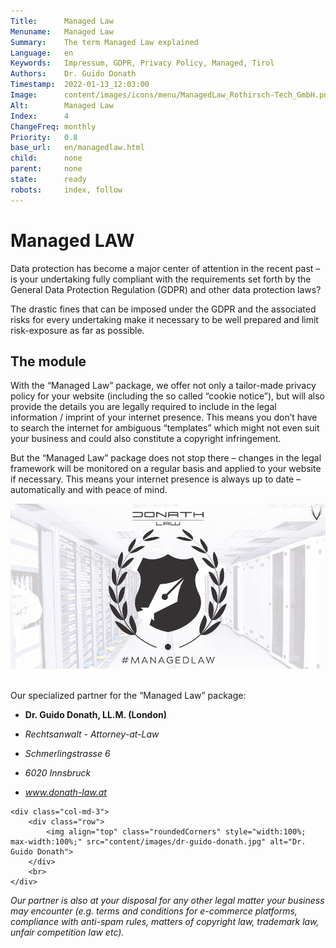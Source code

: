 ```yaml
---
Title:      Managed Law
Menuname:   Managed Law
Summary:    The term Managed Law explained
Language:   en
Keywords:   Impressum, GDPR, Privacy Policy, Managed, Tirol
Authors:    Dr. Guido Donath
Timestamp:  2022-01-13_12:03:00
Image:      content/images/icons/menu/ManagedLaw_Rothirsch-Tech_GmbH.png
Alt:        Managed Law
Index:      4
ChangeFreq: monthly
Priority:   0.8
base_url:   en/managedlaw.html
child:      none
parent:     none
state:      ready
robots:     index, follow
---
```


# Managed LAW

Data protection has become a major center of attention in the recent past – is your undertaking fully compliant with the requirements set forth by the General Data Protection Regulation (GDPR) and other data protection laws?

The drastic fines that can be imposed under the GDPR and the associated risks for every undertaking make it necessary to be well prepared and limit risk-exposure as far as possible.

## The module

With the “Managed Law” package, we offer not only a tailor-made privacy policy for your website (including the so called “cookie notice”), but will also provide the details you are legally required to include in the legal information / imprint of your internet presence. This means you don’t have to search the internet for ambiguous “templates” which might not even suit your business and could also constitute a copyright infringement.

But the “Managed Law” package does not stop there – changes in the legal framework will be monitored on a regular basis and applied to your website if necessary. This means your internet presence is always up to date – automatically and with peace of mind.

![A coat of arms with a fountain pen as a pattern bordered by a laurel bush. The heading is DonathLaw and under it the words Managed Law](content/images/ManagedLaw.png "Managed Law")
<br>
<br>

Our specialized partner for the “Managed Law” package:
<!-- Adresse Dr. Guido Donath -->
<div class="row">
    <div class="col-md-7">
        <ul class="guidolist">
            <li class="light-color"><p><b>Dr. Guido Donath, LL.M. (London)</b></p></li>
            <li class="light-color"><p><i>Rechtsanwalt - Attorney-at-Law</i></p></li>
            <li class="light-color"><p><i>Schmerlingstrasse 6</i></p></li>
            <li class="light-color"><p><i>6020 Innsbruck</i></p></li>
            <li class="light-color"><i><a href="www.donath-law.at">www.donath-law.at</a></i></li>
        </ul>
    </div>

    <div class="col-md-3">
        <div class="row">
            <img align="top" class="roundedCorners" style="width:100%; max-width:100%;" src="content/images/dr-guido-donath.jpg" alt="Dr. Guido Donath">
        </div>
        <br>
    </div>
</div>
<!-- Adresse Dr. Guido Donath -->


*Our partner is also at your disposal for any other legal matter your business may encounter (e.g. terms and conditions for e-commerce platforms, compliance with anti-spam rules, matters of copyright law, trademark law, unfair competition law etc).*
